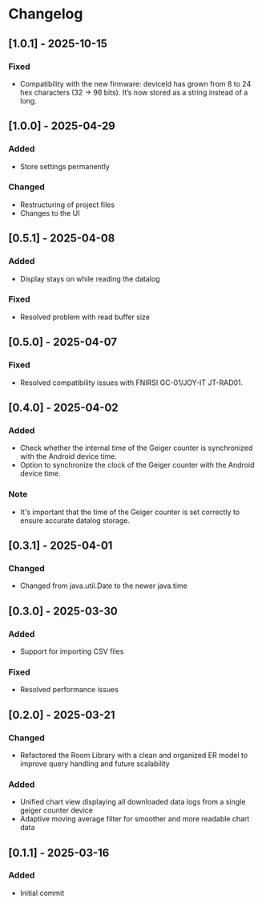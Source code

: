 # Changelog

## [1.0.1] - 2025-10-15
### Fixed
- Compatibility with the new firmware: deviceId has grown from 8 to 24 hex characters (32 → 96 bits). It’s now stored as a string instead of a long.

## [1.0.0] - 2025-04-29
### Added
- Store settings permanently
### Changed
- Restructuring of project files
- Changes to the UI

## [0.5.1] - 2025-04-08
### Added
- Display stays on while reading the datalog
### Fixed
- Resolved problem with read buffer size

## [0.5.0] - 2025-04-07
### Fixed
- Resolved compatibility issues with FNIRSI GC-01/JOY-IT JT-RAD01.


## [0.4.0] - 2025-04-02
### Added
- Check whether the internal time of the Geiger counter is synchronized with the Android device time.
- Option to synchronize the clock of the Geiger counter with the Android device time.

### Note
- It's important that the time of the Geiger counter is set correctly to ensure accurate datalog storage.

## [0.3.1] - 2025-04-01
### Changed
- Changed from java.util.Date to the newer java.time

## [0.3.0] - 2025-03-30
### Added
- Support for importing CSV files

### Fixed
- Resolved performance issues

## [0.2.0] - 2025-03-21
### Changed
- Refactored the Room Library with a clean and organized ER model to improve query handling and future scalability

### Added
- Unified chart view displaying all downloaded data logs from a single geiger counter device
- Adaptive moving average filter for smoother and more readable chart data

## [0.1.1] - 2025-03-16
### Added
- Initial commit
